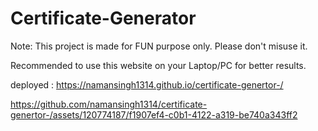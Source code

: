 # Certificate-Generator

Note: This project is made for FUN purpose only. Please don't misuse it.

Recommended to use this website on your Laptop/PC for better results.

deployed : https://namansingh1314.github.io/certificate-genertor-/


https://github.com/namansingh1314/certificate-genertor-/assets/120774187/f1907ef4-c0b1-4122-a319-be740a343ff2

